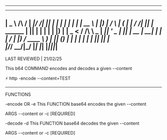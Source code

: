 -------------------------------------------------------------------------------
  ____           _____ ______  __ _  _              _    _ ______ _      _____  
 |  _ \   /\    / ____|  ____|/ /| || |            | |  | |  ____| |    |  __ \ 
 | |_) | /  \  | (___ | |__  / /_| || |_   ______  | |__| | |__  | |    | |__) |
 |  _ < / /\ \  \___ \|  __|| '_ \__   _| |______| |  __  |  __| | |    |  ___/ 
 | |_) / ____ \ ____) | |___| (_) | | |            | |  | | |____| |____| |     
 |____/_/    \_\_____/|______\___/  |_|            |_|  |_|______|______|_|     
-------------------------------------------------------------------------------
LAST REVIEWED | 21/02/25

This b64 COMMAND encodes and decodes a given --content

⚡ http -encode --content=TEST

-------------------------------------------------------------------------------
FUNCTIONS

-encode OR -e
  This FUNCTION base64 encodes the given --content

  ARGS
    --content or -c [REQUIRED]

-decode -d
  This FUNCTION base64 decodes the given --content
  
  ARGS
    --content or -c [REQUIRED]